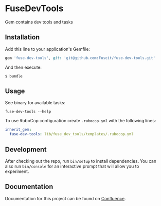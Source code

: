 # FuseDevTools

Gem contains dev tools and tasks

## Installation

Add this line to your application's Gemfile:

```ruby
gem 'fuse-dev-tools', git: 'git@github.com:Fuseit/fuse-dev-tools.git'
```

And then execute:

    $ bundle

## Usage

See binary for available tasks:
```
fuse-dev-tools --help
```

To use RuboCop configuration create `.rubocop.yml` with the following lines:
```yml
inherit_gem:
  fuse-dev-tools: lib/fuse_dev_tools/templates/.rubocop.yml
```

## Development

After checking out the repo, run `bin/setup` to install dependencies.
You can also run `bin/console` for an interactive prompt that will allow you to experiment.

## Documentation

Documentation for this project can be found on [Confluence](https://fuseuniversal.atlassian.net/wiki/spaces/FD/pages/440795149/FuseDevTools).
